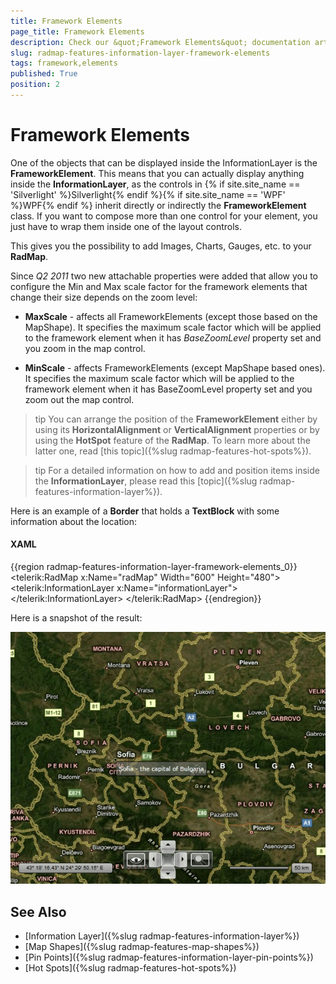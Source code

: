 ```yaml
---
title: Framework Elements
page_title: Framework Elements
description: Check our &quot;Framework Elements&quot; documentation article for the RadMap {{ site.framework_name }} control.
slug: radmap-features-information-layer-framework-elements
tags: framework,elements
published: True
position: 2
---
```


# Framework Elements

One of the objects that can be displayed inside the InformationLayer is the __FrameworkElement__. This means that you can actually display anything inside the __InformationLayer__, as the controls in {% if site.site_name == 'Silverlight' %}Silverlight{% endif %}{% if site.site_name == 'WPF' %}WPF{% endif %} inherit directly or indirectly the __FrameworkElement__ class. If you want to compose more than one control for your element, you just have to wrap them inside one of the layout controls.

This gives you the possibility to add Images, Charts, Gauges, etc. to your __RadMap__.

Since *Q2 2011* two new attachable properties were added that allow you to configure the Min and Max scale factor for the framework elements that change their size depends on the zoom level:

* __MaxScale__ - affects all FrameworkElements (except those based on the MapShape). It specifies the maximum scale factor which will be applied to the framework element when it has *BaseZoomLevel* property set and you zoom in the map control.

* __MinScale__ - affects FrameworkElements (except MapShape based ones). It specifies the maximum scale factor which will be applied to the framework element when it has BaseZoomLevel property set and you zoom out the map control.

>tip You can arrange the position of the __FrameworkElement__ either by using its __HorizontalAlignment__ or __VerticalAlignment__ properties or by using the __HotSpot__ feature of the __RadMap__. To learn more about the latter one, read [this topic]({%slug radmap-features-hot-spots%}).

>tip For a detailed information on how to add and position items inside the __InformationLayer__, please read this [topic]({%slug radmap-features-information-layer%}).

Here is an example of a __Border__ that holds a __TextBlock__ with some information about the location:

#### __XAML__
{{region radmap-features-information-layer-framework-elements_0}}
	<telerik:RadMap x:Name="radMap"
	                Width="600"
	                Height="480">
	    <telerik:InformationLayer x:Name="informationLayer">
	        <Border x:Name="SofiaBorder"
	                telerik:MapLayer.BaseZoomLevel="5"
	                telerik:MapLayer.Location="42.6957539183824, 23.3327663758679"
	                telerik:MapLayer.ZoomRange="5,12"
	                HorizontalAlignment="Right"
	                VerticalAlignment="Bottom"
	                Background="#80808080"
	                BorderBrush="Black"
	                BorderThickness="1"
	                CornerRadius="2"
	                Padding="5">
	            <TextBlock Text="Sofia - the capital of Bulgaria"
	                        Foreground="#FFFFFFFF" />
	        </Border>
	    </telerik:InformationLayer>
	</telerik:RadMap>
{{endregion}}

Here is a snapshot of the result: 

![WPF RadMap Displaying Framework Elements](images/RadMap_Features_FrameworkElement_01.png)

## See Also
 * [Information Layer]({%slug radmap-features-information-layer%})
 * [Map Shapes]({%slug radmap-features-map-shapes%})
 * [Pin Points]({%slug radmap-features-information-layer-pin-points%})
 * [Hot Spots]({%slug radmap-features-hot-spots%})